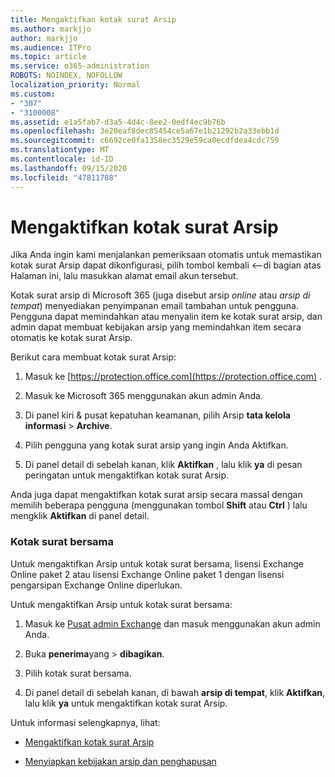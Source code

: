```yaml
---
title: Mengaktifkan kotak surat Arsip
ms.author: markjjo
author: markjjo
ms.audience: ITPro
ms.topic: article
ms.service: o365-administration
ROBOTS: NOINDEX, NOFOLLOW
localization_priority: Normal
ms.custom:
- "307"
- "3100008"
ms.assetid: e1a5fab7-d3a5-4d4c-8ee2-0edf4ec9b76b
ms.openlocfilehash: 3e20eaf8dec85454ce5a67e1b21292b2a33ebb1d
ms.sourcegitcommit: c6692ce0fa1358ec3529e59ca0ecdfdea4cdc759
ms.translationtype: MT
ms.contentlocale: id-ID
ms.lasthandoff: 09/15/2020
ms.locfileid: "47811708"
---
```

# <a name="enable-an-archive-mailbox"></a>Mengaktifkan kotak surat Arsip

Jika Anda ingin kami menjalankan pemeriksaan otomatis untuk memastikan kotak surat Arsip dapat dikonfigurasi, pilih tombol kembali <--di bagian atas Halaman ini, lalu masukkan alamat email akun tersebut.

Kotak surat arsip di Microsoft 365 (juga disebut arsip *online* atau *arsip di tempat*) menyediakan penyimpanan email tambahan untuk pengguna. Pengguna dapat memindahkan atau menyalin item ke kotak surat arsip, dan admin dapat membuat kebijakan arsip yang memindahkan item secara otomatis ke kotak surat Arsip.
  
Berikut cara membuat kotak surat Arsip:
  
1. Masuk ke [https://protection.office.com](https://protection.office.com) .

2. Masuk ke Microsoft 365 menggunakan akun admin Anda.

3. Di panel kiri &amp; pusat kepatuhan keamanan, pilih Arsip **tata kelola informasi** \> **Archive**.

4. Pilih pengguna yang kotak surat arsip yang ingin Anda Aktifkan.

5. Di panel detail di sebelah kanan, klik **Aktifkan** , lalu klik **ya** di pesan peringatan untuk mengaktifkan kotak surat Arsip.

Anda juga dapat mengaktifkan kotak surat arsip secara massal dengan memilih beberapa pengguna (menggunakan tombol **Shift** atau **Ctrl** ) lalu mengklik **Aktifkan** di panel detail.
  
### <a name="shared-mailboxes"></a>Kotak surat bersama

Untuk mengaktifkan Arsip untuk kotak surat bersama, lisensi Exchange Online paket 2 atau lisensi Exchange Online paket 1 dengan lisensi pengarsipan Exchange Online diperlukan.  

Untuk mengaktifkan Arsip untuk kotak surat bersama:

1. Masuk ke [Pusat admin Exchange](https://outlook.office365.com/ecp) dan masuk menggunakan akun admin Anda.

2. Buka **penerima**yang  >  **dibagikan**.

3. Pilih kotak surat bersama.

4. Di panel detail di sebelah kanan, di bawah **arsip di tempat**, klik **Aktifkan**, lalu klik **ya** untuk mengaktifkan kotak surat Arsip.

Untuk informasi selengkapnya, lihat:
  
- [Mengaktifkan kotak surat Arsip](https://docs.microsoft.com/microsoft-365/compliance/enable-archive-mailboxes)

- [Menyiapkan kebijakan arsip dan penghapusan](https://docs.microsoft.com//office365/securitycompliance/set-up-an-archive-and-deletion-policy-for-mailboxes)
